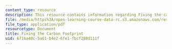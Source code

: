 ```yaml
---
content_type: resource
description: This resource contains information regarding Fixing the carbon footprint.
file: /media/https%3A/open-learning-course-data-rc.s3.amazonaws.com/res-env-001-climate-action-hands-on-harnessing-science-with-communities-to-cut-carbon-january-iap-2017/6716a40c5a61b4e26fe1fbcf288d111f_MITRES_ENV_001IAP17_ses4.2.pdf
file_type: application/pdf
resourcetype: Document
title: Fixing the Carbon Footprint
uid: 6716a40c-5a61-b4e2-6fe1-fbcf288d111f
---
```

